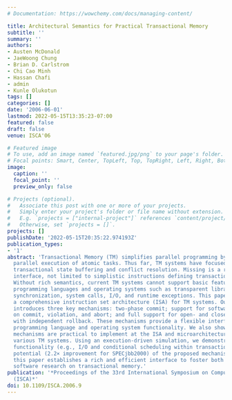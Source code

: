 ```yaml
---
# Documentation: https://wowchemy.com/docs/managing-content/

title: Architectural Semantics for Practical Transactional Memory
subtitle: ''
summary: ''
authors:
- Austen McDonald
- JaeWoong Chung
- Brian D. Carlstrom
- Chi Cao Minh
- Hassan Chafi
- admin
- Kunle Olukotun
tags: []
categories: []
date: '2006-06-01'
lastmod: 2022-05-15T13:35:23-07:00
featured: false
draft: false
venue: ISCA'06

# Featured image
# To use, add an image named `featured.jpg/png` to your page's folder.
# Focal points: Smart, Center, TopLeft, Top, TopRight, Left, Right, BottomLeft, Bottom, BottomRight.
image:
  caption: ''
  focal_point: ''
  preview_only: false

# Projects (optional).
#   Associate this post with one or more of your projects.
#   Simply enter your project's folder or file name without extension.
#   E.g. `projects = ["internal-project"]` references `content/project/deep-learning/index.md`.
#   Otherwise, set `projects = []`.
projects: []
publishDate: '2022-05-15T20:35:22.974193Z'
publication_types:
- '1'
abstract: 'Transactional Memory (TM) simplifies parallel programming by allowing for
  parallel execution of atomic tasks. Thus far, TM systems have focused on implementing
  transactional state buffering and conflict resolution. Missing is a robust hardware/software
  interface, not limited to simplistic instructions defining transaction boundaries.
  Without rich semantics, current TM systems cannot support basic features of modern
  programming languages and operating systems such as transparent library calls, conditional
  synchronization, system calls, I/O, and runtime exceptions. This paper presents
  a comprehensive instruction set architecture (ISA) for TM systems. Our proposal
  introduces three key mechanisms: two-phase commit; support for software handlers
  on commit, violation, and abort; and full support for open- and closed-nested transactions
  with independent rollback. These mechanisms provide a flexible interface to implement
  programming language and operating system functionality. We also show that these
  mechanisms are practical to implement at the ISA and microarchitecture level for
  various TM systems. Using an execution-driven simulation, we demonstrate both the
  functionality (e.g., I/O and conditional scheduling within transactions) and performance
  potential (2.2× improvement for SPECjbb2000) of the proposed mechanisms. Overall,
  this paper establishes a rich and efficient interface to foster both hardware and
  software research on transactional memory.'
publication: '*Proceedings of the 33rd International Symposium on Computer Architecture
  (ISCA)*'
doi: 10.1109/ISCA.2006.9
---
```

